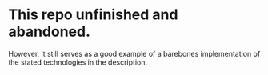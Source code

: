 # This repo unfinished and abandoned.

However, it still serves as a good example of a barebones implementation of the stated technologies in the description.

